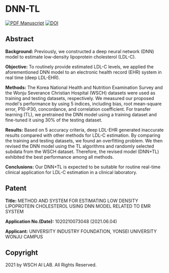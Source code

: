 # DNN-TL

[![PDF Manuscript](https://img.shields.io/badge/manuscript-PDF-blue.svg)](https://pubmed.ncbi.nlm.nih.gov/34342586/)
[![DOI](https://img.shields.io/badge/DOI-doi.org/10.2196/29331-blue.svg)](https://doi.org/10.2196/29331)

<!-- ![Python](https://img.shields.io/badge/-Python-3670A0?logo=python&logoColor=ffdd54)
![R](https://img.shields.io/badge/r-%23276DC3.svg?logo=r&logoColor=white) -->

## Abstract
**Background:** Previously, we constructed a deep neural network (DNN) model to estimate low-density lipoprotein cholesterol (LDL-C).

**Objective:** To routinely provide estimated LDL-C levels, we applied the aforementioned DNN model to an electronic health record (EHR) system in real time (deep LDL-EHR).

**Methods:** The Korea National Health and Nutrition Examination Survey and the Wonju Severance Christian Hospital (WSCH) datasets were used as training and testing datasets, respectively. We measured our proposed model's performance by using 5 indices, including bias, root mean-square error, P10-P30, concordance, and correlation coefficient. For transfer learning (TL), we pretrained the DNN model using a training dataset and fine-tuned it using 30% of the testing dataset.

**Results:** Based on 5 accuracy criteria, deep LDL-EHR generated inaccurate results compared with other methods for LDL-C estimation. By comparing the training and testing datasets, we found an overfitting problem. We then revised the DNN model using the TL algorithms and randomly selected subdata from the WSCH dataset. Therefore, the revised model (DNN+TL) exhibited the best performance among all methods.

**Conclusions:** Our DNN+TL is expected to be suitable for routine real-time clinical application for LDL-C estimation in a clinical laboratory.

## Patent
**Title:** METHOD AND SYSTEM FOR ESTIMATING LOW DENSITY LIPOPROTEIN CHOLESTEROL USING DNN MODEL RELATED TO EMR SYSTEM

**Application No.(Date):** 1020210073048 (2021.06.04)

**Applicant:** UNIVERSITY INDUSTRY FOUNDATION, YONSEI UNIVERSITY WONJU CAMPUS

## Copyright
2021 by WSCH AI LAB. All Rights Reserved.
